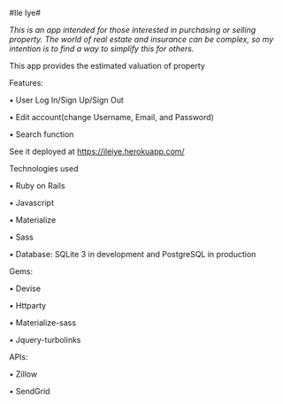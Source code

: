 #Ile Iye#

*This is an app intended for those interested in purchasing or selling property.*
*The world of real estate and insurance can be complex, so my intention is to find a way to simplify* *this for others.*

This app provides the estimated valuation of property


Features:

•	User Log In/Sign Up/Sign Out

•	Edit account(change Username, Email, and Password)

•	Search function

See it deployed at https://ileiye.herokuapp.com/

Technologies used

•	Ruby on Rails

•	Javascript

•	Materialize

•	Sass

•	Database: SQLite 3 in development and PostgreSQL in production

Gems:

•	Devise

•	Httparty

•	Materialize-sass

•	Jquery-turbolinks

APIs:

•	Zillow

•	SendGrid
